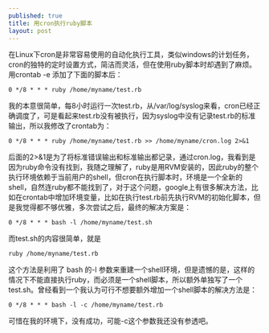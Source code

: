 ```yaml
---
published: true
title: 用cron执行ruby脚本
layout: post
---
```

在Linux下cron是非常容易使用的自动化执行工具，类似windows的计划任务，cron的独特的定时设置方式，简洁而灵活，但在使用ruby脚本时却遇到了麻烦。 用crontab -e 添加了下面的脚本后：

```
0 */8 * * * ruby /home/myname/test.rb
```

我的本意很简单，每8小时运行一次test.rb，从/var/log/syslog来看，cron已经正确调度了，可是看起来test.rb没有被执行，因为syslog中没有记录test.rb的标准输出，所以我修改了crontab为：

```
0 */8 * * * ruby /home/myname/test.rb >> /home/myname/cron.log 2>&1
```

后面的2>&1是为了将标准错误输出和标准输出都记录，通过cron.log，我看到是因为ruby命令没有找到，我随之理解了，ruby是用RVM安装的，因此ruby的整个执行环境依赖于当前用户的shell，但cron在执行脚本时，环境是一个全新的shell，自然连ruby都不能找到了，对于这个问题，google上有很多解决方法，比如在crontab中增加环境变量，比如在执行test.rb前先执行RVM的初始化脚本，但是我觉得都不够优雅，多次尝试之后，最终的解决方案是：

```
0 */8 * * * bash -l /home/myname/test.sh
```

而test.sh的内容很简单，就是

```
ruby /home/myname/test.rb
```

这个方法是利用了 bash 的-l 参数来重建一个shell环境，但是遗憾的是，这样的情况下不能直接执行ruby，而必须是一个shell脚本，所以额外单独写了一个test.sh。曾经看到一个我认为可行不想要额外增加一个shell脚本的解决方法是：

```
0 */8 * * * bash -l -c /home/myname/test.rb
```

可惜在我的环境下，没有成功，可能-c这个参数我还没有参透吧。